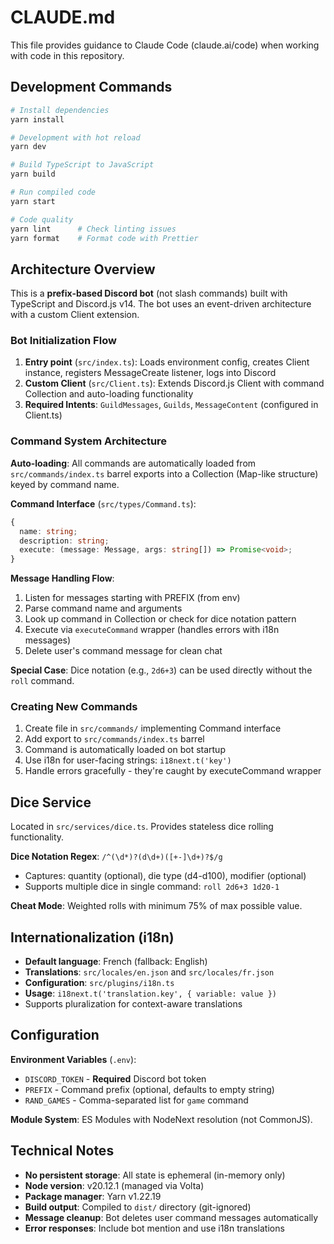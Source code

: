 # CLAUDE.md

This file provides guidance to Claude Code (claude.ai/code) when working with code in this repository.

## Development Commands

```bash
# Install dependencies
yarn install

# Development with hot reload
yarn dev

# Build TypeScript to JavaScript
yarn build

# Run compiled code
yarn start

# Code quality
yarn lint      # Check linting issues
yarn format    # Format code with Prettier
```

## Architecture Overview

This is a **prefix-based Discord bot** (not slash commands) built with TypeScript and Discord.js v14. The bot uses an event-driven architecture with a custom Client extension.

### Bot Initialization Flow

1. **Entry point** (`src/index.ts`): Loads environment config, creates Client instance, registers MessageCreate listener, logs into Discord
2. **Custom Client** (`src/Client.ts`): Extends Discord.js Client with command Collection and auto-loading functionality
3. **Required Intents**: `GuildMessages`, `Guilds`, `MessageContent` (configured in Client.ts)

### Command System Architecture

**Auto-loading**: All commands are automatically loaded from `src/commands/index.ts` barrel exports into a Collection (Map-like structure) keyed by command name.

**Command Interface** (`src/types/Command.ts`):
```typescript
{
  name: string;
  description: string;
  execute: (message: Message, args: string[]) => Promise<void>;
}
```

**Message Handling Flow**:
1. Listen for messages starting with PREFIX (from env)
2. Parse command name and arguments
3. Look up command in Collection or check for dice notation pattern
4. Execute via `executeCommand` wrapper (handles errors with i18n messages)
5. Delete user's command message for clean chat

**Special Case**: Dice notation (e.g., `2d6+3`) can be used directly without the `roll` command.

### Creating New Commands

1. Create file in `src/commands/` implementing Command interface
2. Add export to `src/commands/index.ts` barrel
3. Command is automatically loaded on bot startup
4. Use i18n for user-facing strings: `i18next.t('key')`
5. Handle errors gracefully - they're caught by executeCommand wrapper

## Dice Service

Located in `src/services/dice.ts`. Provides stateless dice rolling functionality.

**Dice Notation Regex**: `/^(\d*)?(d\d+)([+-]\d+)?$/g`
- Captures: quantity (optional), die type (d4-d100), modifier (optional)
- Supports multiple dice in single command: `roll 2d6+3 1d20-1`

**Cheat Mode**: Weighted rolls with minimum 75% of max possible value.

## Internationalization (i18n)

- **Default language**: French (fallback: English)
- **Translations**: `src/locales/en.json` and `src/locales/fr.json`
- **Configuration**: `src/plugins/i18n.ts`
- **Usage**: `i18next.t('translation.key', { variable: value })`
- Supports pluralization for context-aware translations

## Configuration

**Environment Variables** (`.env`):
- `DISCORD_TOKEN` - **Required** Discord bot token
- `PREFIX` - Command prefix (optional, defaults to empty string)
- `RAND_GAMES` - Comma-separated list for `game` command

**Module System**: ES Modules with NodeNext resolution (not CommonJS).

## Technical Notes

- **No persistent storage**: All state is ephemeral (in-memory only)
- **Node version**: v20.12.1 (managed via Volta)
- **Package manager**: Yarn v1.22.19
- **Build output**: Compiled to `dist/` directory (git-ignored)
- **Message cleanup**: Bot deletes user command messages automatically
- **Error responses**: Include bot mention and use i18n translations
